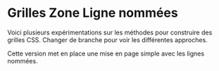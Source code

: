 # Grilles Zone Ligne nommées

Voici plusieurs expérimentations sur les méthodes pour construire des grilles CSS. Changer de branche pour voir les différentes approches. 

Cette version met en place une mise en page simple avec les lignes nommées. 